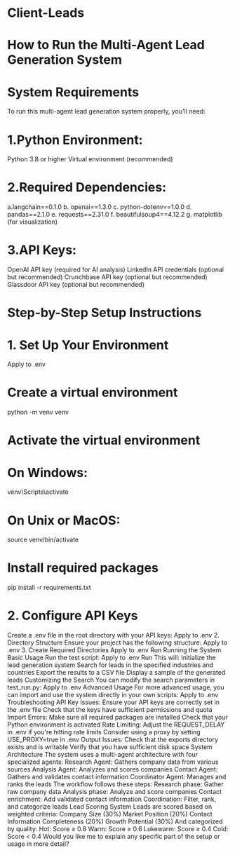 # Client-Leads

# How to Run the Multi-Agent Lead Generation System

# System Requirements
To run this multi-agent lead generation system properly, you'll need:

# 1.Python Environment:
Python 3.8 or higher
Virtual environment (recommended)
# 2.Required Dependencies:
a.langchain==0.1.0
b. openai==1.3.0
c. python-dotenv==1.0.0
d. pandas==2.1.0
e. requests==2.31.0
f. beautifulsoup4==4.12.2
g. matplotlib (for visualization)
# 3.API Keys:
OpenAI API key (required for AI analysis)
LinkedIn API credentials (optional but recommended)
Crunchbase API key (optional but recommended)
Glassdoor API key (optional but recommended)

# Step-by-Step Setup Instructions
# 1. Set Up Your Environment
Apply to .env
# Create a virtual environment
python -m venv venv

# Activate the virtual environment
# On Windows:
venv\Scripts\activate
# On Unix or MacOS:
source venv/bin/activate
# Install required packages
pip install -r requirements.txt

# 2. Configure API Keys
Create a .env file in the root directory with your API keys:
Apply to .env
2. Directory Structure
Ensure your project has the following structure:
Apply to .env
3. Create Required Directories
Apply to .env
Run
Running the System
Basic Usage
Run the test script:
Apply to .env
Run
This will:
Initialize the lead generation system
Search for leads in the specified industries and countries
Export the results to a CSV file
Display a sample of the generated leads
Customizing the Search
You can modify the search parameters in test_run.py:
Apply to .env
Advanced Usage
For more advanced usage, you can import and use the system directly in your own scripts:
Apply to .env
Troubleshooting
API Key Issues:
Ensure your API keys are correctly set in the .env file
Check that the keys have sufficient permissions and quota
Import Errors:
Make sure all required packages are installed
Check that your Python environment is activated
Rate Limiting:
Adjust the REQUEST_DELAY in .env if you're hitting rate limits
Consider using a proxy by setting USE_PROXY=true in .env
Output Issues:
Check that the exports directory exists and is writable
Verify that you have sufficient disk space
System Architecture
The system uses a multi-agent architecture with four specialized agents:
Research Agent: Gathers company data from various sources
Analysis Agent: Analyzes and scores companies
Contact Agent: Gathers and validates contact information
Coordinator Agent: Manages and ranks the leads
The workflow follows these steps:
Research phase: Gather raw company data
Analysis phase: Analyze and score companies
Contact enrichment: Add validated contact information
Coordination: Filter, rank, and categorize leads
Lead Scoring System
Leads are scored based on weighted criteria:
Company Size (30%)
Market Position (20%)
Contact Information Completeness (20%)
Growth Potential (30%)
And categorized by quality:
Hot: Score ≥ 0.8
Warm: Score ≥ 0.6
Lukewarm: Score ≥ 0.4
Cold: Score < 0.4
Would you like me to explain any specific part of the setup or usage in more detail?
